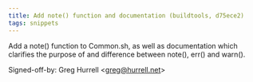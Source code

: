 ```yaml
---
title: Add note() function and documentation (buildtools, d75ece2)
tags: snippets
---
```


Add a note() function to Common.sh, as well as documentation which clarifies the purpose of and difference between note(), err() and warn().

Signed-off-by: Greg Hurrell &lt;greg@hurrell.net&gt;
